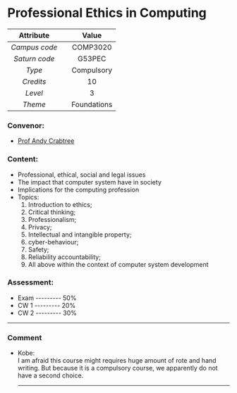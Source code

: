 # Professional Ethics in Computing

| Attribute || Value |
|:---------:|:-:|:-----:|
|*Campus code*||COMP3020|
|*Saturn code*||G53PEC|
|*Type*||Compulsory|
|*Credits*||10|
|*Level*||3|
|*Theme*||Foundations|

### Convenor:
* [Prof Andy Crabtree](https://www.nottingham.ac.uk/computerscience/people/andy.crabtree)

### Content:
* Professional, ethical, social and legal issues
* The impact that computer system have in society
* Implications for the computing profession
* Topics:
    1. Introduction to ethics;
    2. Critical thinking;
    3. Professionalism;
    4. Privacy;
    5. Intellectual and intangible property;
    6. cyber-behaviour;
    7. Safety;
    8. Reliability accountability;
    9. All above within the context of computer system development

### Assessment:
* Exam --------- 50%
* CW 1 --------- 20%
* CW 2 --------- 30%

----

### Comment

* Kobe:     
    I am afraid this course might requires huge amount of rote and hand writing. But because it is a compulsory course, we apparently do not have a second choice.

    ----